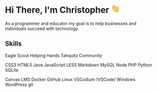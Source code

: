 # Hi There, I'm Christopher <img  src="https://raw.githubusercontent.com/blizzardengle/blizzardengle/main/gifs/hi.gif" width="30px">

As a programmer and educator my goal is to help businesses and individuals succeed with technology.

## Skills

Eagle Scout
Helping Hands
Tahquitz Community

CSS3
HTML5
Java
JavaScript
LESS
Markdown
MySQL
Node
PHP
Python
SQLite

Canvas LMS
Docker
GitHub
Linux
VSCodium (VSCode)
Windows
WordPress
git